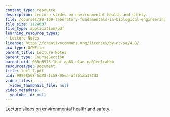```yaml
---
content_type: resource
description: Lecture slides on environmental health and safety.
file: /courses/20-109-laboratory-fundamentals-in-biological-engineering-fall-2007/998985685d28fc5895eaaf761aa172d3_lec1_7.pdf
file_size: 1124837
file_type: application/pdf
learning_resource_types:
- Lecture Notes
license: https://creativecommons.org/licenses/by-nc-sa/4.0/
ocw_type: OCWFile
parent_title: Lecture Notes
parent_type: CourseSection
parent_uid: 085e6576-1baf-aa63-e1ae-ea01ee1cabbb
resourcetype: Document
title: lec1_7.pdf
uid: 99898568-5d28-fc58-95ea-af761aa172d3
video_files:
  video_thumbnail_file: null
video_metadata:
  youtube_id: null
---
```

Lecture slides on environmental health and safety.